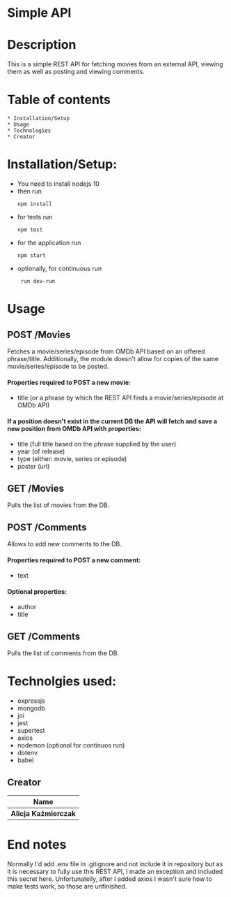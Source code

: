 # Simple API

# Description
This is a simple REST API for fetching movies from an external API, viewing them as well as posting and viewing comments.

# Table of contents
    * Installation/Setup
    * Usage
    * Technologies
    * Creator

# Installation/Setup:
- You need to install nodejs 10
- then run
    ```
    npm install
    ```
- for tests run
    ```
    npm test
    ```
- for the application run
    ```
    npm start 
    ```
- optionally, for continuous run
    ```
     run dev-run
    ```
# Usage 

## POST /Movies
Fetches a  movie/series/episode from OMDb API based on an offered phrase/title.
Additionally, the module doesn't allow for copies of the same movie/series/episode to be posted.

#### Properties required to POST a new movie:
- title (or a phrase by which the REST API finds a movie/series/episode at OMDb API)

#### If a position doesn't exist in the current DB the API will fetch and save a new position from OMDb API with properties:
- title (full title based on the phrase supplied by the user)
- year (of release)
- type (either: movie, series or episode)
- poster (url)

## GET /Movies
Pulls the list of movies from the DB.

## POST /Comments
Allows to add new comments to the DB.

#### Properties required to POST a new comment:
- text

#### Optional properties:
- author
- title

## GET /Comments
Pulls the list of comments from the DB.

# Technolgies used:
- expressjs
- mongodb
- joi
- jest
- supertest
- axios
- nodemon (optional for continuos run)
- dotenv
- babel

## Creator

| Name                |
| ------------------- |
| **Alicja Kaźmierczak** |

# End notes
Normally I'd add .env file in .gitignore and not include it in repository but as it is necessary to fully use this REST API, I made an exception and included this secret here.
Unfortunatelly, after I added axios I wasn't sure how to make tests work, so those are unfinished.
